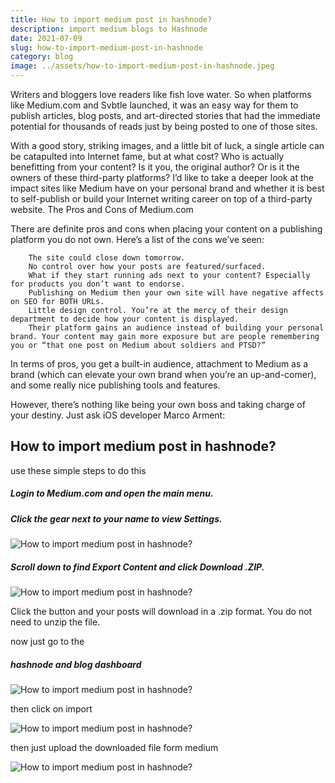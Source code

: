 ```yaml
---
title: How to import medium post in hashnode?
description: import medium blogs to Hashnode
date: 2021-07-09
slug: how-to-import-medium-post-in-hashnode
category: blog
image: ../assets/how-to-import-medium-post-in-hashnode.jpeg
---
```


Writers and bloggers love readers like fish love water. So when platforms like Medium.com and Svbtle launched, it was an easy way for them to publish articles, blog posts, and art-directed stories that had the immediate potential for thousands of reads just by being posted to one of those sites.

With a good story, striking images, and a little bit of luck, a single article can be catapulted into Internet fame, but at what cost? Who is actually benefitting from your content? Is it you, the original author? Or is it the owners of these third-party platforms? I’d like to take a deeper look at the impact sites like Medium have on your personal brand and whether it is best to self-publish or build your Internet writing career on top of a third-party website.
The Pros and Cons of Medium.com

There are definite pros and cons when placing your content on a publishing platform you do not own. Here’s a list of the cons we’ve seen:

```text
    The site could close down tomorrow.
    No control over how your posts are featured/surfaced.
    What if they start running ads next to your content? Especially for products you don’t want to endorse.
    Publishing on Medium then your own site will have negative affects on SEO for BOTH URLs.
    Little design control. You’re at the mercy of their design department to decide how your content is displayed.
    Their platform gains an audience instead of building your personal brand. Your content may gain more exposure but are people remembering you or “that one post on Medium about soldiers and PTSD?”
```

In terms of pros, you get a built-in audience, attachment to Medium as a brand (which can elevate your own brand when you’re an up-and-comer), and some really nice publishing tools and features.

However, there’s nothing like being your own boss and taking charge of your destiny. Just ask iOS developer Marco Arment:

## How to import medium post in hashnode?

use these simple steps to do this

##### Login to Medium.com and open the main menu.

##### Click the gear next to your name to view Settings.

![How to import medium post in hashnode?](https://cdn.hashnode.com/res/hashnode/image/upload/v1616749378527/BBpHibKDM.jpeg)

##### Scroll down to find Export Content and click Download .ZIP.

![How to import medium post in hashnode?](https://cdn.hashnode.com/res/hashnode/image/upload/v1616749413859/iv7qXiCmk.jpeg)

Click the button and your posts will download in a .zip format. You do not need to unzip the file.

now just go to the

##### hashnode and blog dashboard

![How to import medium post in hashnode?](https://cdn.hashnode.com/res/hashnode/image/upload/v1616749539937/9gjQmIMFC.png)

then click on import

![How to import medium post in hashnode?](https://cdn.hashnode.com/res/hashnode/image/upload/v1616749580763/prtu5mD9a.png)

then just upload the downloaded file form medium

![How to import medium post in hashnode?](https://cdn.hashnode.com/res/hashnode/image/upload/v1616749648671/wcqXgZq-j.png)
